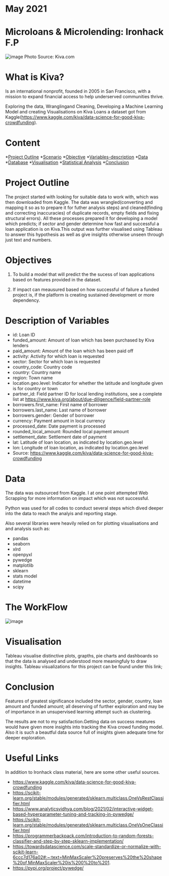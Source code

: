 # May 2021

# Microloans & Microlending: Ironhack F.P
![image](https://user-images.githubusercontent.com/80153432/119024531-73e30e00-b9a3-11eb-9622-d1f41fbfd9e1.png)
Photo Source: Kiva.com

# What is Kiva?
Is an international nonprofit, founded in 2005 in San Francisco, with a mission to expand financial access to help underserved communities thrive.

Exploring the data, Wranglingand Cleaning, Developing a Machine Learning Model and creating Visualisations on Kiva Loans a dataset got from Kaggle(https://www.kaggle.com/kiva/data-science-for-good-kiva-crowdfunding).


# Content
*[Project Outline](#project-outline)
*[Scenario](#scenario)
*[Objective](#objective)
*[Variables-description](#variables-description)
*[Data](#data)
*[Database](#database)
*[Visualisation](#visualisation)
*[Statistical Analysis](#statistical-analysis)
*[Conclusion](#conclusion)


# Project Outline
The project started with looking for suitable data to work with, which was then downloaded from Kaggle. The data was wrangled(converting and mapping it so as to prepare it for futher analysis steps) and cleaned(finding and correcting inaccuracies) of duplicate records, empty fields and fixing structural errors). All these processes prepared it for developing a model which predicts; if sector and gender determine how fast and successful a loan application is on Kiva.This output was further visualised using Tableau to answer this hypothesis as well as give insights otherwise unseen through just text and numbers. 


# Objectives
1. To build a model that will predict the the sucess of loan applications based on features provided in the dataset.

2. If impact can meausured based on how successful of failure a funded project is, if the platform is creating sustained development or more dependency. 


# Description of Variables
- id: Loan ID
- funded_amount: Amount of loan which has been purchased by Kiva lenders
- paid_amount: Amount of the loan which has been paid off
- activity: Activity for which loan is requested
- sector: Sector for which loan is requested
- country_code: Country code
- country: Country name
- region: Town name
- location.geo.level: Indicator for whether the latitude and longitude given is for country or  town
- partner_id: Field partner ID for local lending institutions, see a complete list at      https://www.kiva.org/about/due-diligence/field-partner-role
- borrowers.first_name: First name of borrower
- borrowers.last_name: Last name of borrower
- borrowers.gender: Gender of borrower
- currency: Payment amount in local currency
- processed_date: Date payment is processed
- rounded_local_amount: Rounded local payment amount
- settlement_date: Settlement date of payment
- lat: Latitude of loan location, as indicated by location.geo.level
- lon: Longitude of loan location, as indicated by location.geo.level
- Source: https://www.kaggle.com/kiva/data-science-for-good-kiva-crowdfunding


# Data

The data was outsourced from Kaggle. I at one point attempted Web Scrapping for more information on impact which was not successful.

Python was used for all codes to conduct several steps which dived deeper into the data to reach the analyis and reporting stage. 

Also several libraries were heavily relied on for plotting visualisations and and analysis such as: 
- pandas
- seaborn
- xlrd
- openpyxl
- pywedge
- matplotlib
- sklearn
- stats model
- datetime
- scipy

# The WorkFlow
![image](https://user-images.githubusercontent.com/80153432/119024207-2070c000-b9a3-11eb-9bc9-9aaf085efd5f.png)


# Visualisation
Tableau visualise distinctive  plots, grapths, pie charts and dashboards so that the data is analysed and understood more meaningfuly to draw insights. 
Tableau visualizations for this project can be found under this link;



# Conclusion
Features of greatest significance included the sector, gender, country, loan amount and funded amount; all deserving of further exploration and may be of importance in an unsupervised learning attempt such as clustering.

The results are not to my satisfaction.Getting data on success meatures would have given more insights into tracking the Kiva crowd funding model. Also it is such a beautful data source full of insights given adequate time for deeper exploration.



# Useful Links
In addition to Ironhack class material, here are some other useful sources.
- https://www.kaggle.com/kiva/data-science-for-good-kiva-crowdfunding
- https://scikit-learn.org/stable/modules/generated/sklearn.multiclass.OneVsRestClassifier.html
- https://www.analyticsvidhya.com/blog/2021/02/interactive-widget-based-hyperparameter-tuning-and-tracking-in-pywedge/
- https://scikit-learn.org/stable/modules/generated/sklearn.multiclass.OneVsOneClassifier.html
- https://programmerbackpack.com/introduction-to-random-forests-classifier-and-step-by-step-sklearn-implementation/
- https://towardsdatascience.com/scale-standardize-or-normalize-with-scikit-learn-6ccc7d176a02#:~:text=MinMaxScaler%20preserves%20the%20shape%20of,MinMaxScaler%20is%200%20to%201.
- https://pypi.org/project/pywedge/
